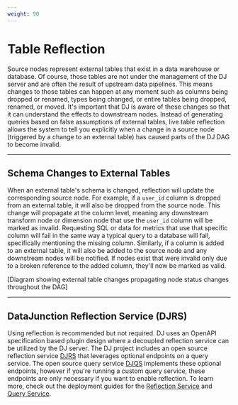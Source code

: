 ```yaml
---
weight: 90
---
```


# Table Reflection

Source nodes represent external tables that exist in a data warehouse or database. Of course, those tables are not under the management
of the DJ server and are often the result of upstream data pipelines. This means changes to those tables can happen at any moment such as columns
being dropped or renamed, types being changed, or entire tables being dropped, renamed, or moved. It's important that DJ is aware of these changes
so that it can understand the effects to downstream nodes. Instead of generating queries based on false assumptions of external tables, live table
reflection allows the system to tell you explicitly when a change in a source node (triggered by a change to an external table) has caused parts of
the DJ DAG to become invalid.

---

## Schema Changes to External Tables

When an external table's schema is changed, reflection will update the corresponding source node. For example, if a `user_id` column is dropped
from an external table, it will also be dropped from the source node. This change will propagate at the column level, meaning any downstream
transform node or dimension node that use the `user_id` column will be marked as invalid. Requesting SQL or data for metrics that use that specific
column will fail in the same way a typical query to a database will fail, specifically mentioning the missing column. Similarly, if a column is added
to an external table, it will also be added to the source node and any downstream nodes will be notified. If nodes exist that were invalid only due to
a broken reference to the added column, they'll now be marked as valid.

[Diagram showing external table changes propagating node status changes throughout the DAG]

---

## DataJunction Reflection Service (DJRS)

Using reflection is recommended but not required. DJ uses an OpenAPI specification based plugin design where a decoupled reflection service can be
utilized by the DJ server. The DJ project includes an open source reflection service [DJRS](https://github.com/DataJunction/djrs) that leverages
optional endpoints on a query service. The open source query service [DJQS](https://github.com/DataJunction/djqs) implements these optional endpoints,
however if you're running a custom query service, these endpoints are only necessary if you want to enable reflection. To learn more, check out the
deployment guides for the [Reflection Service](../deploying-dj/reflection-service/) and
[Query Service](../deploying-dj/query-service/).
